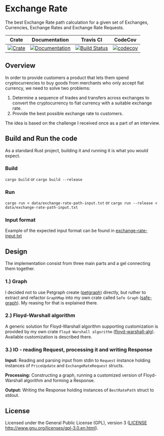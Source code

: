 # Exchange Rate

The best Exchange Rate path calculation for a given set of Exchanges, Currencies, Exchange Rates and Exchange Rate Requests. 

|Crate|Documentation|Travis CI|CodeCov|
|:---:|:-----------:|:-------:|:-----:|
|[![Crate](http://meritbadge.herokuapp.com/exchange-rate)](https://crates.io/crates/exchange-rate)|[![Documentation](https://docs.rs/exchange-rate/badge.svg)](https://docs.rs/exchange-rate)|[![Build Status](https://travis-ci.org/dalibor-matura/exchange-rate.svg?branch=master)](https://travis-ci.org/dalibor-matura/exchange-rate)|[![codecov](https://codecov.io/gh/dalibor-matura/exchange-rate/branch/master/graph/badge.svg)](https://codecov.io/gh/dalibor-matura/exchange-rate)

## Overview

In order to provide customers a product that lets them spend cryptocurrencies to buy goods from merchants who only accept fiat currency, we need to solve two problems:
1. Determine a sequence of trades and transfers across exchanges to convert the cryptocurrency to fiat currency with a suitable exchange rate.
2. Provide the best possible exchange rate to customers.

The idea is based on the challenge I received once as a part of an interview.

## Build and Run the code

As a standard Rust project, building it and running it is what you would expect.

### Build

`cargo build`
or
`cargo build --release`

### Run

`cargo run < data/exchange-rate-path-input.txt`
or
`cargo run --release < data/exchange-rate-path-input.txt`

### Input format

Example of the expected input format can be found in [exchange-rate-input.txt]()

## Design

The implementation consist from three main parts and a gel connecting them together.

### 1.) Graph

I decided not to use Petgraph create ([petgraph](https://crates.io/crates/petgraph)) directly, but ruther to extract and refactor `GraphMap` into my own crate called `Safe Graph` ([safe-graph](https://crates.io/crates/safe-graph)). My reasing for that is explained there.

### 2.) Floyd-Warshall algorithm

A generic solution for Floyd-Warshall algorithm supporting customization is provided by my own crate `Floyd Warshall algorithm` ([floyd-warshall-alg](https://crates.io/crates/floyd-warshall-alg)). Available customization is described there.

### 3.) IO - reading Request, processing it and writing Response

**Input:**
Reading and parsing input from stdin to `Request` instance holding instances of `PriceUpdate` and `ExchangeRateRequest` structs.

**Processing:**
Constructing a graph, running a customized version of Floyd-Warshall algorithm and forming a Response.

**Output:**
Writing the Response holding instances of `BestRatePath` struct to stdout.

## License
Licensed under the General Public License (GPL), version 3 ([LICENSE](https://github.com/dalibor-matura/exchange-rate/blob/master/LICENSE) http://www.gnu.org/licenses/gpl-3.0.en.html).
